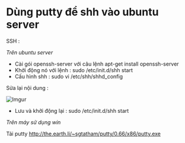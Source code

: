 # Dùng putty để shh vào ubuntu server 

  SSH :

*Trên ubuntu server*

- Cài gói openssh-server với câu lệnh apt-get install openssh-server 
- Khởi động nó với lệnh : sudo /etc/init.d/shh start 
- Cấu hình shh : sudo vi /etc/shh/shhd_config

Sửa lại nội dung :

![Imgur](http://i.imgur.com/rXSVoZv.png)

- Lưu và khởi động lại : sudo /etc/init.d/shh start 

*Trên máy sử dụng win*

Tải putty http://the.earth.li/~sgtatham/putty/0.66/x86/putty.exe

